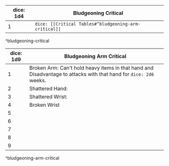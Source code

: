 | dice: 1d4 | Bludgeoning Critical                                  |
| --------- | ----------------------------------------------------- |
| 1         | `dice: [[Critical Tables#^bludgeoning-arm-critical]]` |
^bludgeoning-critical

| dice: 1d9 | Bludgeoning Arm Critical                                                                                          |
| --------- | ----------------------------------------------------------------------------------------------------------------- |
| 1         | Broken Arm: Can't hold heavy items in that hand and Disadvantage to attacks with that hand for `dice: 2d6` weeks. |
| 2         | Shattered Hand:                                                                                                   |
| 3         | Shattered Wrist:                                                                                                  |
| 4         | Broken Wrist                                                                                                      |
| 5         |                                                                                                                   |
| 6         |                                                                                                                   |
| 7         |                                                                                                                   |
| 8         |                                                                                                                   |
| 9         |                                                                                                                   |
^bludgeoning-arm-critical